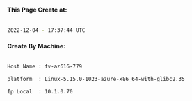 
   
#### This Page Create at:

```bash

2022-12-04 - 17:37:44 UTC

```

#### Create By Machine:

```bash

Host Name : fv-az616-779

platform  : Linux-5.15.0-1023-azure-x86_64-with-glibc2.35

Ip Local  : 10.1.0.70

```

